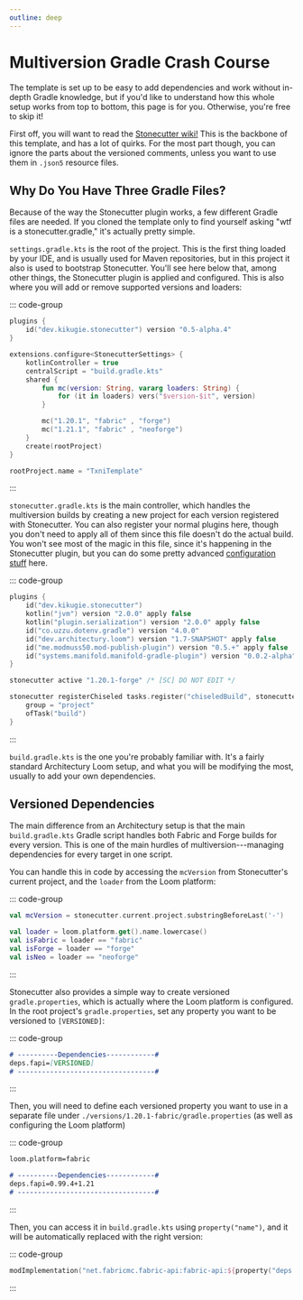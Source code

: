 ```yaml
---
outline: deep
---
```


# Multiversion Gradle Crash Course

The template is set up to be easy to add dependencies and work without in-depth Gradle knowledge, but if you'd like
to understand how this whole setup works from top to bottom, this page is for you. Otherwise, you're free to skip it!

First off, you will want to read the [Stonecutter wiki!](https://stonecutter.kikugie.dev/stonecutter/tips) This is the backbone
of this template, and has a lot of quirks. For the most part though, you can ignore the parts about the versioned comments,
unless you want to use them in `.json5` resource files.

## Why Do You Have Three Gradle Files?

Because of the way the Stonecutter plugin works, a few different Gradle files are needed. If you cloned the template only
to find yourself asking "wtf is a stonecutter.gradle," it's actually pretty simple.

`settings.gradle.kts` is the root of the project. This is the first thing loaded by your IDE, and is usually used for
Maven repositories, but in this project it also is used to bootstrap Stonecutter. You'll see here below that, among other things,
the Stonecutter plugin is applied and configured. This is also where you will add or remove supported versions and loaders:

::: code-group
```kts [settings.gradle.kts]
plugins {
	id("dev.kikugie.stonecutter") version "0.5-alpha.4"
}

extensions.configure<StonecutterSettings> {
	kotlinController = true
	centralScript = "build.gradle.kts"
	shared {
		fun mc(version: String, vararg loaders: String) {
			for (it in loaders) vers("$version-$it", version)
		}

		mc("1.20.1", "fabric" , "forge")
		mc("1.21.1", "fabric" , "neoforge")
	}
	create(rootProject)
}

rootProject.name = "TxniTemplate"
``` 
:::

`stonecutter.gradle.kts` is the main controller, which handles the multiversion builds by creating a new project for
each version registered with Stonecutter. You can also register your normal plugins here, though you don't need to apply 
all of them since this file doesn't do the actual build. You won't see most of the magic in this file, since it's happening in the Stonecutter plugin, but you can
do some pretty advanced [configuration stuff](https://stonecutter.kikugie.dev/stonecutter/configuration) here.

::: code-group
```kts [stonecutter.gradle.kts]
plugins {
    id("dev.kikugie.stonecutter")
    kotlin("jvm") version "2.0.0" apply false
    kotlin("plugin.serialization") version "2.0.0" apply false
    id("co.uzzu.dotenv.gradle") version "4.0.0"
    id("dev.architectury.loom") version "1.7-SNAPSHOT" apply false
    id("me.modmuss50.mod-publish-plugin") version "0.5.+" apply false
    id("systems.manifold.manifold-gradle-plugin") version "0.0.2-alpha" apply false
}

stonecutter active "1.20.1-forge" /* [SC] DO NOT EDIT */

stonecutter registerChiseled tasks.register("chiseledBuild", stonecutter.chiseled) {
    group = "project"
    ofTask("build")
}
``` 
:::

`build.gradle.kts` is the one you're probably familiar with. It's a fairly standard Architectury Loom setup, and what you will
be modifying the most, usually to add your own dependencies.

## Versioned Dependencies

The main difference from an Architectury setup is that the main `build.gradle.kts` Gradle script handles both Fabric 
and Forge builds for every version. This is one of the main hurdles of multiversion---managing dependencies for every
target in one script.

You can handle this in code by accessing the `mcVersion` from Stonecutter's current project, 
and the `loader` from the Loom platform:

::: code-group
```kts [build.gradle.kts]
val mcVersion = stonecutter.current.project.substringBeforeLast('-')

val loader = loom.platform.get().name.lowercase()
val isFabric = loader == "fabric"
val isForge = loader == "forge"
val isNeo = loader == "neoforge"
```
:::

Stonecutter also provides a simple way to create versioned `gradle.properties`, which is actually where the Loom platform is configured.
In the root project's `gradle.properties`, set any property you want to be versioned to `[VERSIONED]`:

::: code-group
```md [gradle.properties]
# ----------Dependencies------------#
deps.fapi=[VERSIONED]
# ----------------------------------#
```
:::

Then, you will need to define each versioned property you want to use in a separate file under `./versions/1.20.1-fabric/gradle.properties` (as well as configuring the Loom platform)

::: code-group 
```md [versions/1.20.1-fabric/gradle.properties]
loom.platform=fabric

# ----------Dependencies------------#
deps.fapi=0.99.4+1.21
# ----------------------------------#
```
:::

Then, you can access it in `build.gradle.kts` using `property("name")`, and it will be automatically replaced with the right version:

::: code-group
```kts [build.gradle.kts]
modImplementation("net.fabricmc.fabric-api:fabric-api:${property("deps.fapi")}")
```
:::